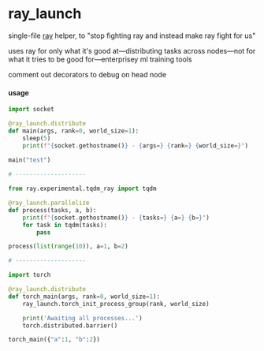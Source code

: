 # ray_launch

single-file [ray](https://www.ray.io/) helper, to "stop fighting ray and instead make ray fight for us"

uses ray for only what it's good at—distributing tasks across nodes—not for what it tries to be good for—enterprisey ml training tools

comment out decorators to debug on head node

#### usage

```python
import socket

@ray_launch.distribute
def main(args, rank=0, world_size=1):
    sleep(5)
    print(f"{socket.gethostname()} - {args=} {rank=} {world_size=}")
    
main("test")

# --------------------

from ray.experimental.tqdm_ray import tqdm

@ray_launch.parallelize
def process(tasks, a, b):
    print(f"{socket.gethostname()} - {tasks=} {a=} {b=}")
    for task in tqdm(tasks):
        pass

process(list(range(10)), a=1, b=2)

# --------------------

import torch

@ray_launch.distribute
def torch_main(args, rank=0, world_size=1):
    ray_launch.torch_init_process_group(rank, world_size)

    print('Awaiting all processes...')
    torch.distributed.barrier()

torch_main({"a":1, "b":2})
```
